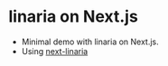 # linaria on Next.js

- Minimal demo with linaria on Next.js. 
- Using [next-linaria](https://github.com/Mistereo/next-linaria)